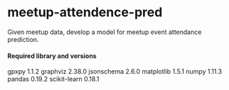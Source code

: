 # meetup-attendence-pred
Given meetup data, develop a model for meetup event attendance prediction.

#### Required library and versions

gpxpy	1.1.2
graphviz	2.38.0
jsonschema	2.6.0
matplotlib	1.5.1
numpy	1.11.3
pandas	0.19.2
scikit-learn	0.18.1
